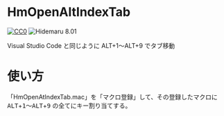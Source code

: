 # HmOpenAltIndexTab

[![CC0](https://img.shields.io/badge/license-CC0-blue.svg?style=flat)](LICENSE)
![Hidemaru 8.01](https://img.shields.io/badge/Hidemaru-v8.01-6479ff.svg)

Visual Studio Code と同じように ALT+1～ALT+9 でタブ移動

# 使い方
「HmOpenAtIndexTab.mac」を「マクロ登録」して、その登録したマクロに  
<kbd>ALT</kbd>+<kbd>1</kbd>～<kbd>ALT</kbd>+<kbd>9</kbd> の全てにキー割り当てする。